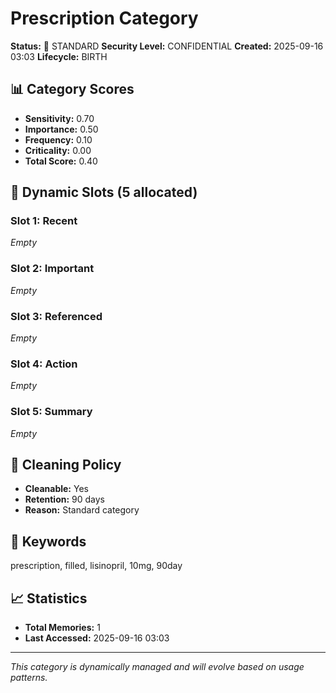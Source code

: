 # Prescription Category

**Status:** 📂 STANDARD
**Security Level:** CONFIDENTIAL
**Created:** 2025-09-16 03:03
**Lifecycle:** BIRTH

## 📊 Category Scores
- **Sensitivity:** 0.70
- **Importance:** 0.50
- **Frequency:** 0.10
- **Criticality:** 0.00
- **Total Score:** 0.40

## 🎯 Dynamic Slots (5 allocated)

### Slot 1: Recent
_Empty_

### Slot 2: Important
_Empty_

### Slot 3: Referenced
_Empty_

### Slot 4: Action
_Empty_

### Slot 5: Summary
_Empty_


## 🔧 Cleaning Policy
- **Cleanable:** Yes
- **Retention:** 90 days
- **Reason:** Standard category

## 📝 Keywords
prescription, filled, lisinopril, 10mg, 90day

## 📈 Statistics
- **Total Memories:** 1
- **Last Accessed:** 2025-09-16 03:03

---
*This category is dynamically managed and will evolve based on usage patterns.*
